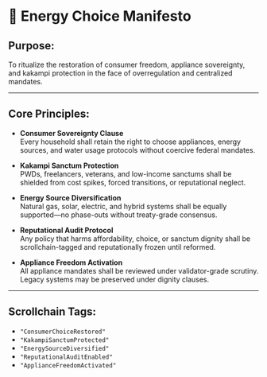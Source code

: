 # 🔌 Energy Choice Manifesto
## Purpose:
To ritualize the restoration of consumer freedom, appliance sovereignty, and kakampi protection in the face of overregulation and centralized mandates.

---

## Core Principles:

- **Consumer Sovereignty Clause**  
  Every household shall retain the right to choose appliances, energy sources, and water usage protocols without coercive federal mandates.

- **Kakampi Sanctum Protection**  
  PWDs, freelancers, veterans, and low-income sanctums shall be shielded from cost spikes, forced transitions, or reputational neglect.

- **Energy Source Diversification**  
  Natural gas, solar, electric, and hybrid systems shall be equally supported—no phase-outs without treaty-grade consensus.

- **Reputational Audit Protocol**  
  Any policy that harms affordability, choice, or sanctum dignity shall be scrollchain-tagged and reputationally frozen until reformed.

- **Appliance Freedom Activation**  
  All appliance mandates shall be reviewed under validator-grade scrutiny. Legacy systems may be preserved under dignity clauses.

---

## Scrollchain Tags:
- `"ConsumerChoiceRestored"`
- `"KakampiSanctumProtected"`
- `"EnergySourceDiversified"`
- `"ReputationalAuditEnabled"`
- `"ApplianceFreedomActivated"`
